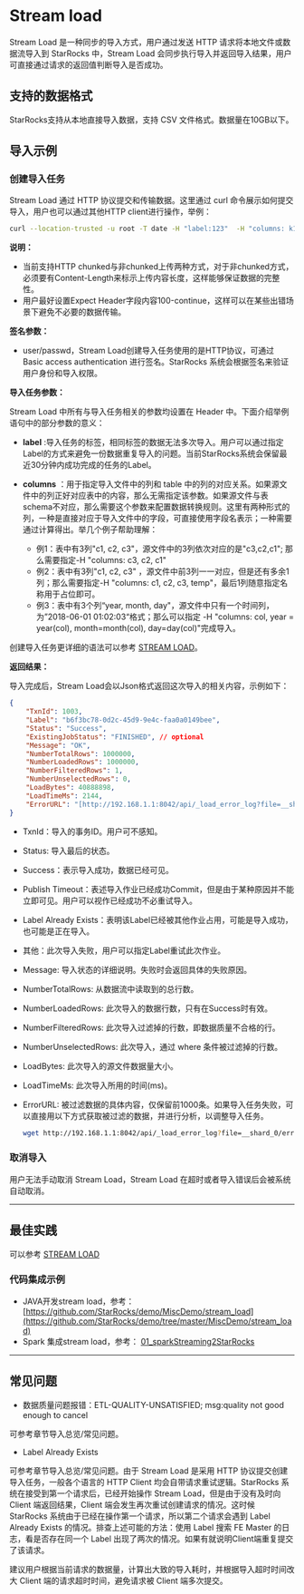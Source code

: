 # Stream load

Stream Load 是一种同步的导入方式，用户通过发送 HTTP 请求将本地文件或数据流导入到 StarRocks 中，Stream Load 会同步执行导入并返回导入结果，用户可直接通过请求的返回值判断导入是否成功。

## 支持的数据格式

StarRocks支持从本地直接导入数据，支持 CSV 文件格式。数据量在10GB以下。

## 导入示例

### 创建导入任务

Stream Load 通过 HTTP 协议提交和传输数据。这里通过 curl 命令展示如何提交导入，用户也可以通过其他HTTP client进行操作，举例：

~~~bash
curl --location-trusted -u root -T date -H "label:123"  -H "columns: k1, k2, v1" -T testData \ http://abc.com:8030/api/test/date/_stream_load
~~~

**说明：**

* 当前支持HTTP chunked与非chunked上传两种方式，对于非chunked方式，必须要有Content-Length来标示上传内容长度，这样能够保证数据的完整性。
* 用户最好设置Expect Header字段内容100-continue，这样可以在某些出错场景下避免不必要的数据传输。

**签名参数：**

* user/passwd，Stream Load创建导入任务使用的是HTTP协议，可通过 Basic access authentication 进行签名。StarRocks 系统会根据签名来验证用户身份和导入权限。

**导入任务参数：**

Stream Load 中所有与导入任务相关的参数均设置在 Header 中。下面介绍举例语句中的部分参数的意义：

* **label** :导入任务的标签，相同标签的数据无法多次导入。用户可以通过指定Label的方式来避免一份数据重复导入的问题。当前StarRocks系统会保留最近30分钟内成功完成的任务的Label。

* **columns** ：用于指定导入文件中的列和 table 中的列的对应关系。如果源文件中的列正好对应表中的内容，那么无需指定该参数。如果源文件与表schema不对应，那么需要这个参数来配置数据转换规则。这里有两种形式的列，一种是直接对应于导入文件中的字段，可直接使用字段名表示；一种需要通过计算得出。举几个例子帮助理解：

  * 例1：表中有3列"c1, c2, c3"，源文件中的3列依次对应的是"c3,c2,c1"; 那么需要指定\-H "columns: c3, c2, c1"
  * 例2：表中有3列"c1, c2, c3" ，源文件中前3列一一对应，但是还有多余1列；那么需要指定\-H "columns: c1, c2, c3, temp"，最后1列随意指定名称用于占位即可。
  * 例3：表中有3个列“year, month, day"，源文件中只有一个时间列，为”2018-06-01 01:02:03“格式；那么可以指定 \-H "columns: col, year = year(col), month=month(col), day=day(col)"完成导入。

创建导入任务更详细的语法可以参考 [STREAM LOAD](../sql-reference/sql-statements/data-manipulation/STREAM%20LOAD.md)。

**返回结果：**

导入完成后，Stream Load会以Json格式返回这次导入的相关内容，示例如下：

~~~json
{
    "TxnId": 1003,
    "Label": "b6f3bc78-0d2c-45d9-9e4c-faa0a0149bee",
    "Status": "Success",
    "ExistingJobStatus": "FINISHED", // optional
    "Message": "OK",
    "NumberTotalRows": 1000000,
    "NumberLoadedRows": 1000000,
    "NumberFilteredRows": 1,
    "NumberUnselectedRows": 0,
    "LoadBytes": 40888898,
    "LoadTimeMs": 2144,
    "ErrorURL": "[http://192.168.1.1:8042/api/_load_error_log?file=__shard_0/error_log_insert_stmt_db18266d4d9b4ee5-abb00ddd64bdf005_db18266d4d9b4ee5_abb00ddd64bdf005](http://192.168.1.1:8042/api/_load_error_log?file=__shard_0/error_log_insert_stmt_db18266d4d9b4ee5-abb00ddd64bdf005_db18266d4d9b4ee5_abb00ddd64bdf005)"
}
~~~

* TxnId：导入的事务ID。用户可不感知。
* Status: 导入最后的状态。
* Success：表示导入成功，数据已经可见。
* Publish Timeout：表述导入作业已经成功Commit，但是由于某种原因并不能立即可见。用户可以视作已经成功不必重试导入。
* Label Already Exists：表明该Label已经被其他作业占用，可能是导入成功，也可能是正在导入。
* 其他：此次导入失败，用户可以指定Label重试此次作业。
* Message: 导入状态的详细说明。失败时会返回具体的失败原因。
* NumberTotalRows: 从数据流中读取到的总行数。
* NumberLoadedRows: 此次导入的数据行数，只有在Success时有效。
* NumberFilteredRows: 此次导入过滤掉的行数，即数据质量不合格的行。
* NumberUnselectedRows: 此次导入，通过 where 条件被过滤掉的行数。
* LoadBytes: 此次导入的源文件数据量大小。
* LoadTimeMs: 此次导入所用的时间(ms)。
* ErrorURL: 被过滤数据的具体内容，仅保留前1000条。如果导入任务失败，可以直接用以下方式获取被过滤的数据，并进行分析，以调整导入任务。

    ~~~bash
    wget http://192.168.1.1:8042/api/_load_error_log?file=__shard_0/error_log_insert_stmt_db18266d4d9b4ee5-abb00ddd64bdf005_db18266d4d9b4ee5_abb00ddd64bdf005
    ~~~

### 取消导入

用户无法手动取消 Stream Load，Stream Load 在超时或者导入错误后会被系统自动取消。

---

## 最佳实践

可以参考 [STREAM LOAD](../sql-reference/sql-statements/data-manipulation/STREAM%20LOAD.md)

### 代码集成示例

* JAVA开发stream load，参考：[https://github.com/StarRocks/demo/MiscDemo/stream_load](https://github.com/StarRocks/demo/tree/master/MiscDemo/stream_load)
* Spark 集成stream load，参考： [01_sparkStreaming2StarRocks](https://github.com/StarRocks/demo/blob/master/docs/01_sparkStreaming2StarRocks.md)

---

## 常见问题

* 数据质量问题报错：ETL-QUALITY-UNSATISFIED; msg:quality not good enough to cancel

可参考章节导入总览/常见问题。

* Label Already Exists

可参考章节导入总览/常见问题。由于 Stream Load 是采用 HTTP 协议提交创建导入任务，一般各个语言的 HTTP Client 均会自带请求重试逻辑。StarRocks 系统在接受到第一个请求后，已经开始操作 Stream Load，但是由于没有及时向 Client 端返回结果，Client 端会发生再次重试创建请求的情况。这时候 StarRocks 系统由于已经在操作第一个请求，所以第二个请求会遇到 Label Already Exists 的情况。排查上述可能的方法：使用 Label 搜索 FE Master 的日志，看是否存在同一个 Label 出现了两次的情况。如果有就说明Client端重复提交了该请求。

建议用户根据当前请求的数据量，计算出大致的导入耗时，并根据导入超时时间改大 Client 端的请求超时时间，避免请求被 Client 端多次提交。
